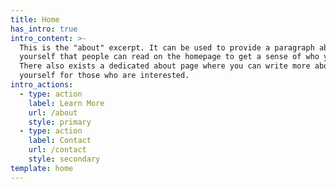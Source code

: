 ```yaml
---
title: Home
has_intro: true
intro_content: >-
  This is the "about" excerpt. It can be used to provide a paragraph about
  yourself that people can read on the homepage to get a sense of who you are.
  There also exists a dedicated about page where you can write more about
  yourself for those who are interested.
intro_actions:
  - type: action
    label: Learn More
    url: /about
    style: primary
  - type: action
    label: Contact
    url: /contact
    style: secondary
template: home
---
```


